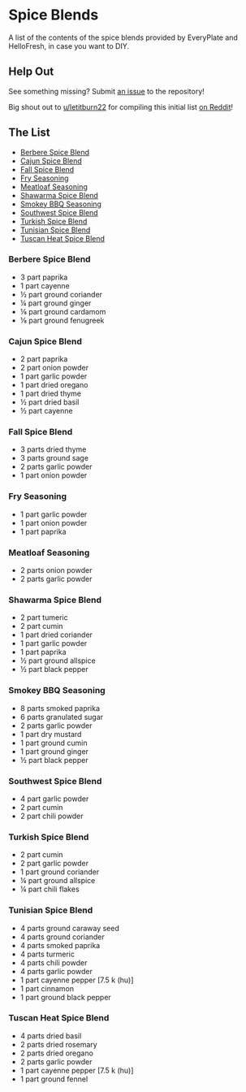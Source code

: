 # Spice Blends

A list of the contents of the spice blends provided by EveryPlate and HelloFresh, in case you want to DIY.

## Help Out

See something missing? Submit [an issue](https://github.com/eslindsey/everyplate/issues) to the repository!

Big shout out to [u/letitburn22](https://www.reddit.com/user/letitburn22/) for compiling this initial list
[on Reddit](https://www.reddit.com/r/hellofresh/comments/bawnby/hello_fresh_diy_spice_blends/)!

## The List

* [Berbere Spice Blend](#berbere-spice-blend)
* [Cajun Spice Blend](#cajun-spice-blend)
* [Fall Spice Blend](#fall-spice-blend)
* [Fry Seasoning](#fry-seasoning)
* [Meatloaf Seasoning](#meatloaf-seasoning)
* [Shawarma Spice Blend](#shawarma-spice-blend)
* [Smokey BBQ Seasoning](#smokey-bbq-seasoning)
* [Southwest Spice Blend](#southwest-spice-blend)
* [Turkish Spice Blend](#turkish-spice-blend)
* [Tunisian Spice Blend](#tunisian-spice-blend)
* [Tuscan Heat Spice Blend](#tuscan-heat-spice-blend)

### Berbere Spice Blend
- 3 part paprika
- 1 part cayenne
- ½ part ground coriander
- ¼ part ground ginger
- ⅛ part ground cardamom
- ⅛ part ground fenugreek

### Cajun Spice Blend
- 2 part paprika
- 2 part onion powder
- 1 part garlic powder
- 1 part dried oregano
- 1 part dried thyme
- ½ part dried basil
- ½ part cayenne

### Fall Spice Blend
- 3 parts dried thyme
- 3 parts ground sage
- 2 parts garlic powder
- 1 part onion powder

### Fry Seasoning
- 1 part garlic powder
- 1 part onion powder
- 1 part paprika

### Meatloaf Seasoning
- 2 parts onion powder
- 2 parts garlic powder

### Shawarma Spice Blend
- 2 part tumeric
- 2 part cumin
- 1 part dried coriander
- 1 part garlic powder
- 1 part paprika
- ½ part ground allspice
- ½ part black pepper

### Smokey BBQ Seasoning
- 8 parts smoked paprika
- 6 parts granulated sugar
- 2 parts garlic powder
- 1 part dry mustard
- 1 part ground cumin
- 1 part ground ginger
- ½ part black pepper

### Southwest Spice Blend
- 4 part garlic powder
- 2 part cumin
- 2 part chili powder

### Turkish Spice Blend
- 2 part cumin
- 2 part garlic powder
- 1 part ground coriander
- ¼ part ground allspice
- ¼ part chili flakes

### Tunisian Spice Blend
- 4 parts ground caraway seed
- 4 parts ground coriander
- 4 parts smoked paprika
- 4 parts turmeric
- 4 parts chili powder
- 4 parts garlic powder
- 1 part cayenne pepper \[7.5 k (hu)]
- 1 part cinnamon
- 1 part ground black pepper

### Tuscan Heat Spice Blend
- 4 parts dried basil
- 2 parts dried rosemary
- 2 parts dried oregano
- 2 parts garlic powder
- 1 part cayenne pepper \[7.5 k (hu)]
- 1 part ground fennel
